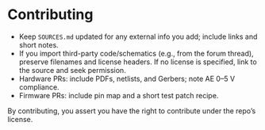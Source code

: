# Contributing

- Keep `SOURCES.md` updated for any external info you add; include links and short notes.
- If you import third-party code/schematics (e.g., from the forum thread), preserve filenames and license headers. If no license is specified, link to the source and seek permission.
- Hardware PRs: include PDFs, netlists, and Gerbers; note AE 0–5 V compliance.
- Firmware PRs: include pin map and a short test patch recipe.

By contributing, you assert you have the right to contribute under the repo’s license.
